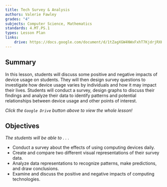 ```yaml
---
title: Tech Survey & Analysis
authors: Valerie Fawley
grades: "4"
subjects: Computer Science, Mathematics
standards: 4.MT.PS.1
types: Lesson Plan
links:
    drive: https://docs.google.com/document/d/1tZagXGW4NWxFxhT7KjdrjRXHbxARBMYn5PYBixOvTII/edit
---
```


## Summary

In this lesson, students will discuss some positive and negative impacts of device usage on students. They will then design survey questions to investigate how device usage varies by individuals and how it may impact their lives. Students will conduct a survey, design graphs to discuss their findings and analyze their data to identify patterns and potential relationships between device usage and other points of interest.

*Click the `Google Drive` button above to view the whole lesson!*

## Objectives

*The students will be able to . . .*

* Conduct a survey about the effects of using computing devices daily.
* Create and compare two different visual representations of their survey data.
* Analyze data representations to recognize patterns, make predictions, and draw conclusions.
* Examine and discuss the positive and negative impacts of computing technologies.